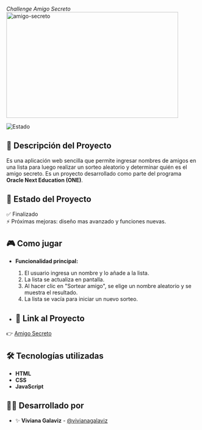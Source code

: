 <em> Challenge Amigo Secreto </em>
<img width="450" height="277" alt="amigo-secreto" src="https://github.com/user-attachments/assets/bc9b6c5f-4331-4b58-9f4c-773f5513e8e6" />
  
![Estado](https://img.shields.io/badge/estado-finalizado-brightgreen)
## 📖 Descripción del Proyecto
Es una aplicación web sencilla que permite ingresar nombres de amigos en una lista para luego realizar un sorteo aleatorio y determinar quién es el amigo secreto.
Es un proyecto desarrollado como parte del programa **Oracle Next Education (ONE)**.
## 👷 Estado del Proyecto
✅ Finalizado  
⚡ Próximas mejoras: diseño mas avanzado y funciones nuevas.  
## 🎮 Como jugar
- **Funcionalidad principal:**  
  1. El usuario ingresa un nombre y lo añade a la lista.  
  2. La lista se actualiza en pantalla.  
  3. Al hacer clic en "Sortear amigo", se elige un nombre aleatorio y se muestra el resultado.  
  4. La lista se vacía para iniciar un nuevo sorteo.
 
- ## 🔗 Link al Proyecto
👉 [Amigo Secreto](https://github.com/TU_USUARIO/amigo-secreto)

## 🛠️ Tecnologías utilizadas
- **HTML**  
- **CSS**  
- **JavaScript**

## 👨‍💻 Desarrollado por
- ✨ **Viviana Galaviz** - [@vivianagalaviz](https://github.com/vivianagalaviz)

